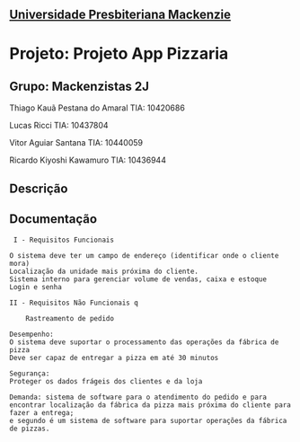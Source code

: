 <h2><a href= "https://www.mackenzie.br">Universidade Presbiteriana Mackenzie</a></h2>

# Projeto: Projeto App Pizzaria

## Grupo: Mackenzistas 2J

Thiago Kauã Pestana do Amaral TIA: 10420686

Lucas Ricci TIA: 10437804

Vitor Aguiar Santana TIA: 10440059

Ricardo Kiyoshi Kawamuro TIA: 10436944

## Descrição



## Documentação

```
 I - Requisitos Funcionais 

O sistema deve ter um campo de endereço (identificar onde o cliente mora)
Localização da unidade mais próxima do cliente.
Sistema interno para gerenciar volume de vendas, caixa e estoque
Login e senha

II - Requisitos Não Funcionais q
	
	Rastreamento de pedido

Desempenho:
O sistema deve suportar o processamento das operações da fábrica de pizza
Deve ser capaz de entregar a pizza em até 30 minutos

Segurança:
Proteger os dados frágeis dos clientes e da loja

Demanda: sistema de software para o atendimento do pedido e para encontrar localização da fábrica da pizza mais próxima do cliente para fazer a entrega; 
e segundo é um sistema de software para suportar operações da fábrica de pizzas.
```

